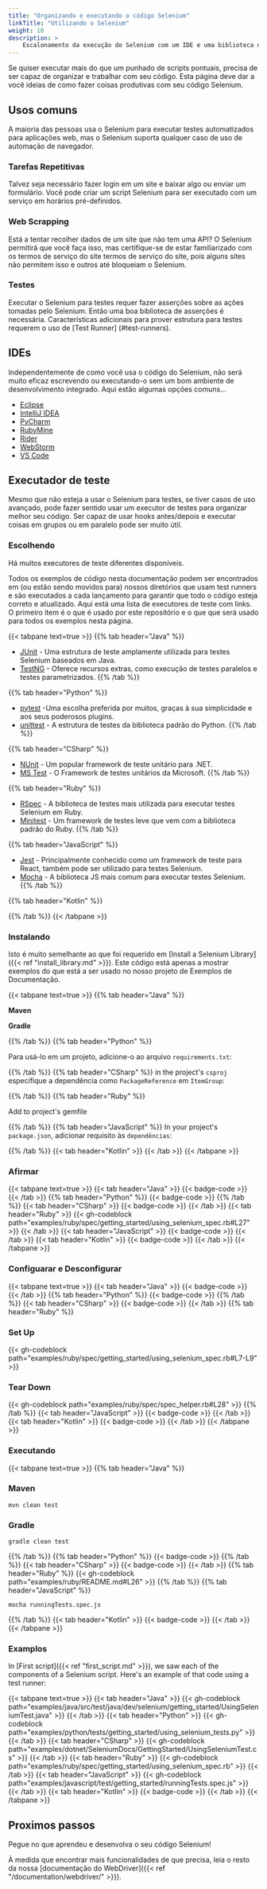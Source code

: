 ```yaml
---
title: "Organizando e executando o código Selenium"
linkTitle: "Utilizando o Selenium"
weight: 10
description: >
    Escalonamento da execução do Selenium com um IDE e uma biblioteca do Test Runner
---
```


Se quiser executar mais do que um punhado de scripts pontuais, precisa de 
ser capaz de organizar e trabalhar com seu código. Esta página deve dar a você
ideias de como fazer coisas produtivas com seu código Selenium.

## Usos comuns

A maioria das pessoas usa o Selenium para executar testes automatizados para aplicações web, 
mas o Selenium suporta qualquer caso de uso de automação de navegador.

### Tarefas Repetitivas

Talvez seja necessário fazer login em um site e baixar algo ou enviar um formulário.
Você pode criar um script Selenium para ser executado com um serviço em horários pré-definidos.

### Web Scrapping

Está a tentar recolher dados de um site que não tem uma API? O Selenium
permitirá que você faça isso, mas certifique-se de estar familiarizado com os termos de serviço do site
termos de serviço do site, pois alguns sites não permitem isso e outros até bloqueiam o Selenium.

### Testes

Executar o Selenium para testes requer fazer asserções sobre as ações tomadas pelo Selenium.
Então uma boa biblioteca de asserções é necessária. Características adicionais para prover estrutura para testes
requerem o uso de [Test Runner] (#test-runners).


## IDEs

Independentemente de como você usa o código do Selenium, 
não será muito eficaz escrevendo ou executando-o sem um bom
ambiente de desenvolvimento integrado. Aqui estão algumas opções comuns...

- [Eclipse](https://www.eclipse.org/)
- [IntelliJ IDEA](https://www.jetbrains.com/idea/)
- [PyCharm](https://www.jetbrains.com/pycharm/)
- [RubyMine](https://www.jetbrains.com/ruby/)
- [Rider](https://www.jetbrains.com/rider/)
- [WebStorm](https://www.jetbrains.com/webstorm/)
- [VS Code](https://code.visualstudio.com/)

## Executador de teste

Mesmo que não esteja a usar o Selenium para testes, se tiver casos de uso avançado, pode fazer
sentido usar um executor de testes para organizar melhor seu código. Ser capaz de usar hooks antes/depois 
e executar coisas em grupos ou em paralelo pode ser muito útil.

### Escolhendo
Há muitos executores de teste diferentes disponíveis.

Todos os exemplos de código nesta documentação podem ser encontrados em (ou estão sendo movidos para) nossos diretórios
que usam test runners e são executados a cada lançamento para garantir que todo o código esteja correto e atualizado.
Aqui está uma lista de executores de teste com links. O primeiro item é o que é usado por este repositório e o que
que será usado para todos os exemplos nesta página.

{{< tabpane text=true >}}
{{% tab header="Java" %}}
- [JUnit](https://junit.org/junit5/) - Uma estrutura de teste amplamente utilizada para testes Selenium baseados em Java.
- [TestNG](https://testng.org/) - Oferece recursos extras, como execução de testes paralelos e testes parametrizados.
{{% /tab %}}

{{% tab header="Python" %}}
- [pytest](https://pytest.org/) -Uma escolha preferida por muitos, graças à sua simplicidade e aos seus poderosos plugins.
- [unittest](https://docs.python.org/3/library/unittest.html) - A estrutura de testes da biblioteca padrão do Python.
{{% /tab %}}

{{% tab header="CSharp" %}}
- [NUnit](https://nunit.org/) - Um popular framework de teste unitário para .NET.
- [MS Test](https://docs.microsoft.com/en-us/visualstudio/test/getting-started-with-unit-testing?view=vs-2019) - O Framework de testes unitários da Microsoft.
{{% /tab %}}

{{% tab header="Ruby" %}}
- [RSpec](https://rspec.info/) - A biblioteca de testes mais utilizada para executar testes Selenium em Ruby.
- [Minitest](https://github.com/seattlerb/minitest) - Um framework de testes leve que vem com a biblioteca padrão do Ruby.
{{% /tab %}}

{{% tab header="JavaScript" %}}
- [Jest](https://jestjs.io/) - Principalmente conhecido como um framework de teste para React, também pode ser utilizado para testes Selenium.
- [Mocha](https://mochajs.org/) - A biblioteca JS mais comum para executar testes Selenium.
{{% /tab %}}

{{% tab header="Kotlin" %}}

{{% /tab %}}
{{< /tabpane >}}


### Instalando

Isto é muito semelhante ao que foi requerido em [Install a Selenium Library]({{< ref "install_library.md" >}}).
Este código está apenas a mostrar exemplos do que está a ser usado no nosso projeto de Exemplos de Documentação.

{{< tabpane text=true >}}
{{% tab header="Java" %}}

**Maven**

**Gradle**

{{% /tab %}}
{{% tab header="Python" %}}

Para usá-lo em um projeto, adicione-o ao arquivo `requirements.txt`:

{{% /tab %}}
{{% tab header="CSharp" %}}
in the project's `csproj` especifique a dependência como `PackageReference` em `ItemGroup`:

{{% /tab %}}
{{% tab header="Ruby" %}}

Add to project's gemfile

{{% /tab %}}
{{% tab header="JavaScript" %}}
In your project's `package.json`, adicionar requisito às `dependências`:

{{% /tab %}}
{{< tab header="Kotlin" >}}
{{< /tab >}}
{{< /tabpane >}}

### Afirmar

{{< tabpane text=true >}}
{{< tab header="Java" >}}
{{< badge-code >}}
{{< /tab >}}
{{% tab header="Python" %}}
{{< badge-code >}}
{{% /tab %}}
{{< tab header="CSharp" >}}
{{< badge-code >}}
{{< /tab >}}
{{< tab header="Ruby" >}}
{{< gh-codeblock path="examples/ruby/spec/getting_started/using_selenium_spec.rb#L27" >}}
{{< /tab >}}
{{< tab header="JavaScript" >}}
{{< badge-code >}}
{{< /tab >}}
{{< tab header="Kotlin" >}}
{{< badge-code >}}
{{< /tab >}}
{{< /tabpane >}}

### Configuarar e Desconfigurar

{{< tabpane text=true >}}
{{< tab header="Java" >}}
{{< badge-code >}}
{{< /tab >}}
{{% tab header="Python" %}}
{{< badge-code >}}
{{% /tab %}}
{{< tab header="CSharp" >}}
{{< badge-code >}}
{{< /tab >}}
{{% tab header="Ruby" %}}
### Set Up
{{< gh-codeblock path="examples/ruby/spec/getting_started/using_selenium_spec.rb#L7-L9" >}}

### Tear Down
{{< gh-codeblock path="examples/ruby/spec/spec_helper.rb#L28" >}}
{{% /tab %}}
{{< tab header="JavaScript" >}}
{{< badge-code >}}
{{< /tab >}}
{{< tab header="Kotlin" >}}
{{< badge-code >}}
{{< /tab >}}
{{< /tabpane >}}

### Executando

{{< tabpane text=true >}}
{{% tab header="Java" %}}
### Maven

```shell
mvn clean test
```

### Gradle

```shell
gradle clean test
```

{{% /tab %}}
{{% tab header="Python" %}}
{{< badge-code >}}
{{% /tab %}}
{{< tab header="CSharp" >}}
{{< badge-code >}}
{{< /tab >}}
{{% tab header="Ruby" %}}
{{< gh-codeblock path="examples/ruby/README.md#L26" >}}
{{% /tab %}}
{{% tab header="JavaScript" %}}
```shell
mocha runningTests.spec.js
```
{{% /tab %}}
{{< tab header="Kotlin" >}}
{{< badge-code >}}
{{< /tab >}}
{{< /tabpane >}}

### Examplos

In [First script]({{< ref "first_script.md" >}}), we saw each of the components of a Selenium script.
Here's an example of that code using a test runner:

{{< tabpane text=true >}}
{{< tab header="Java" >}}
{{< gh-codeblock path="examples/java/src/test/java/dev/selenium/getting_started/UsingSeleniumTest.java" >}}
{{< /tab >}}
{{< tab header="Python" >}}
{{< gh-codeblock path="examples/python/tests/getting_started/using_selenium_tests.py" >}}
{{< /tab >}}
{{< tab header="CSharp" >}}
{{< gh-codeblock path="examples/dotnet/SeleniumDocs/GettingStarted/UsingSeleniumTest.cs" >}}
{{< /tab >}}
{{< tab header="Ruby" >}}
{{< gh-codeblock path="examples/ruby/spec/getting_started/using_selenium_spec.rb" >}}
{{< /tab >}}
{{< tab header="JavaScript" >}}
{{< gh-codeblock path="examples/javascript/test/getting_started/runningTests.spec.js" >}}
{{< /tab >}}
{{< tab header="Kotlin" >}}
{{< badge-code >}}
{{< /tab >}}
{{< /tabpane >}}

## Proximos passos

Pegue no que aprendeu e desenvolva o seu código Selenium!

À medida que encontrar mais funcionalidades de que precisa, leia o resto da nossa
[documentação do WebDriver]({{< ref "/documentation/webdriver/" >}}).
